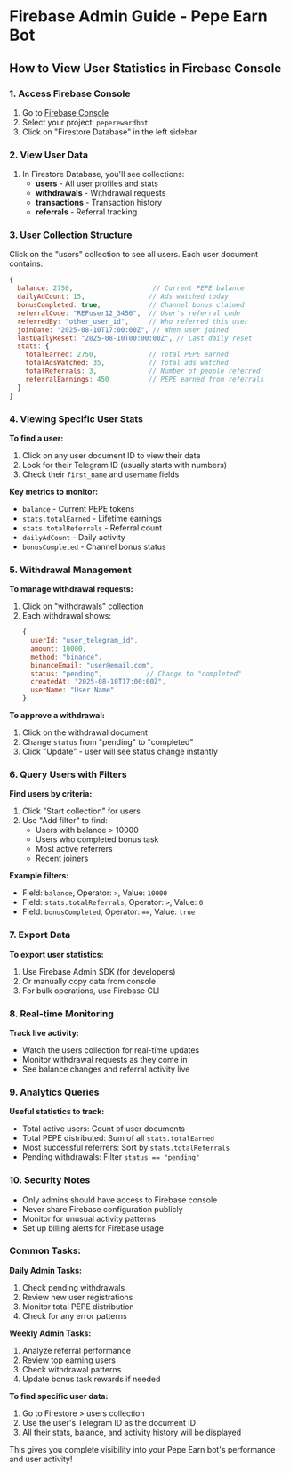 # Firebase Admin Guide - Pepe Earn Bot

## How to View User Statistics in Firebase Console

### 1. Access Firebase Console
1. Go to [Firebase Console](https://console.firebase.google.com/)
2. Select your project: `peperewardbot`
3. Click on "Firestore Database" in the left sidebar

### 2. View User Data
1. In Firestore Database, you'll see collections:
   - **users** - All user profiles and stats
   - **withdrawals** - Withdrawal requests
   - **transactions** - Transaction history
   - **referrals** - Referral tracking

### 3. User Collection Structure
Click on the "users" collection to see all users. Each user document contains:

```javascript
{
  balance: 2750,                    // Current PEPE balance
  dailyAdCount: 15,                // Ads watched today
  bonusCompleted: true,            // Channel bonus claimed
  referralCode: "REFuser12_3456",  // User's referral code
  referredBy: "other_user_id",     // Who referred this user
  joinDate: "2025-08-10T17:00:00Z", // When user joined
  lastDailyReset: "2025-08-10T00:00:00Z", // Last daily reset
  stats: {
    totalEarned: 2750,             // Total PEPE earned
    totalAdsWatched: 35,           // Total ads watched
    totalReferrals: 3,             // Number of people referred
    referralEarnings: 450          // PEPE earned from referrals
  }
}
```

### 4. Viewing Specific User Stats
**To find a user:**
1. Click on any user document ID to view their data
2. Look for their Telegram ID (usually starts with numbers)
3. Check their `first_name` and `username` fields

**Key metrics to monitor:**
- `balance` - Current PEPE tokens
- `stats.totalEarned` - Lifetime earnings
- `stats.totalReferrals` - Referral count
- `dailyAdCount` - Daily activity
- `bonusCompleted` - Channel bonus status

### 5. Withdrawal Management
**To manage withdrawal requests:**
1. Click on "withdrawals" collection
2. Each withdrawal shows:
   ```javascript
   {
     userId: "user_telegram_id",
     amount: 10000,
     method: "binance",
     binanceEmail: "user@email.com",
     status: "pending",           // Change to "completed"
     createdAt: "2025-08-10T17:00:00Z",
     userName: "User Name"
   }
   ```

**To approve a withdrawal:**
1. Click on the withdrawal document
2. Change `status` from "pending" to "completed"
3. Click "Update" - user will see status change instantly

### 6. Query Users with Filters
**Find users by criteria:**
1. Click "Start collection" for users
2. Use "Add filter" to find:
   - Users with balance > 10000
   - Users who completed bonus task
   - Most active referrers
   - Recent joiners

**Example filters:**
- Field: `balance`, Operator: `>`, Value: `10000`
- Field: `stats.totalReferrals`, Operator: `>`, Value: `0`
- Field: `bonusCompleted`, Operator: `==`, Value: `true`

### 7. Export Data
**To export user statistics:**
1. Use Firebase Admin SDK (for developers)
2. Or manually copy data from console
3. For bulk operations, use Firebase CLI

### 8. Real-time Monitoring
**Track live activity:**
- Watch the users collection for real-time updates
- Monitor withdrawal requests as they come in
- See balance changes and referral activity live

### 9. Analytics Queries
**Useful statistics to track:**
- Total active users: Count of user documents
- Total PEPE distributed: Sum of all `stats.totalEarned`
- Most successful referrers: Sort by `stats.totalReferrals`
- Pending withdrawals: Filter `status == "pending"`

### 10. Security Notes
- Only admins should have access to Firebase console
- Never share Firebase configuration publicly
- Monitor for unusual activity patterns
- Set up billing alerts for Firebase usage

### Common Tasks:

**Daily Admin Tasks:**
1. Check pending withdrawals
2. Review new user registrations
3. Monitor total PEPE distribution
4. Check for any error patterns

**Weekly Admin Tasks:**
1. Analyze referral performance
2. Review top earning users
3. Check withdrawal patterns
4. Update bonus task rewards if needed

**To find specific user data:**
1. Go to Firestore > users collection
2. Use the user's Telegram ID as the document ID
3. All their stats, balance, and activity history will be displayed

This gives you complete visibility into your Pepe Earn bot's performance and user activity!